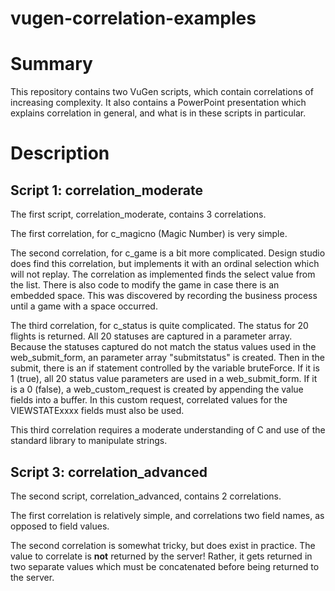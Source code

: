# vugen-correlation-examples

# Summary
This repository contains two VuGen scripts, which contain correlations of increasing complexity. It also contains a PowerPoint presentation which explains correlation in general, and what is in these scripts in particular.

# Description
## Script 1: correlation_moderate
The first script, correlation_moderate, contains 3 correlations.

The first correlation, for c_magicno (Magic Number) is very simple.

The second correlation, for c_game is a bit more complicated. Design studio does find this correlation, but implements it with an ordinal selection which will not replay. The correlation as implemented finds the select value from the list. There is also code to modify the game in case there is an embedded space. This was discovered by recording the business process until a game with a space occurred.

The third correlation, for c_status is quite complicated. The status for 20 flights is returned. All 20 statuses are captured in a parameter array. Because the statuses captured do not match the status values used in the web_submit_form, an parameter array "submitstatus" is created. Then in the submit, there is an if statement controlled by the variable bruteForce. If it is 1 (true), all 20 status value parameters are used in a web_submit_form. If it is a 0 (false), a web_custom_request is created by appending the value fields into a buffer. In this custom request, correlated values for the VIEWSTATExxxx fields must also be used.

This third correlation requires a moderate understanding of C and use of the standard library to manipulate strings.

## Script 3: correlation_advanced
The second script, correlation_advanced, contains 2 correlations.

The first correlation is relatively simple, and correlations two field names, as opposed to field values.

The second correlation is somewhat tricky, but does exist in practice. The value to correlate is <b>not</b> returned by the server! Rather, it gets returned in two separate values which must be concatenated before being returned to the server.

